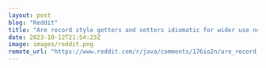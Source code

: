 ```yaml
---
layout: post
blog: "Reddit"
title: "Are record style getters and setters idiomatic for wider use now?"
date: 2023-10-12T21:54:23Z
image: images/reddit.png
remote_url: "https://www.reddit.com/r/java/comments/176io2n/are_record_style_getters_and_setters_idiomatic/"
---
```

